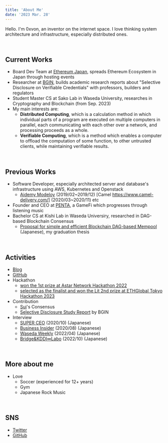```yaml
---
title: 'About Me'
date: '2023 Mar. 28'
---
```


Hello. I'm 0xvon, an inventor on the internet space.
I love thinking system architecture and infrastructure, especially distributed ones.

<br>

## Current Works
- Board Dev Team at [Ethereum Japan](https://twitter.com/Ethereum_JP), spreads Ethereum Ecosystem in Japan through hosting events
- Researcher at [BGIN](https://bgin-global.org/), builds academic research reports about "Selective Disclosure on Verifiable Credentials" with professors, builders and regulators
- Student Master CS at Sako Lab in Waseda University, researches in Cryptography and Blockchain (from Sep. 2023)
- My main interests are:
    - **Distributed Computing**, which is a calculation method in which individual parts of a program are executed on multiple computers in parallel, each communicating with each other over a network, and processing proceeds as a whole.
    - **Verifiable Computing**, which is a method which enables a computer to offload the computation of some function, to other untrusted clients, while maintaining verifiable results.

<br>

## Previous Works
- Software Developer, especially architected server and database's infrastructure using AWS, Kubernetes and Openstack
	- [Aidemy Modeloy](https://business.aidemy.net/ai-can/tag/modeloy/) (2019/02~2019/12)
		[Camel https://www.camel-delivery.com/] (2020/03~2020/11)
		etc
- Founder and CEO at [PENTA](https://www.penta.fan), a GameFi which progresses through listening music
- Bachelor CS at Kishi Lab in Waseda Universiry, researched in DAG-based Blockchain Consensus
	- [Proposal for simple and efficient Blockchain DAG-based Mempool](https://drive.google.com/file/d/1mJKVqfDXSckwlushqoJbyZui3zSUicGM/view?usp=sharing) (Japanese), my graduation thesis

<br>

## Activities
- [Blog](https://0xvon.com)
- [GitHub](https://github.com/0xvon)
- Hackathon
	- [won the 1st prize at Astar Network Hackathon 2022](https://devillage-web3.org/)
	- [selected as the finalist and won the Lit 2nd prize at ETHGlobal Tokyo Hackathon 2023](https://ethglobal.com/showcase/bailout-ia6s1)
- Contribution
	- [Sui](https://github.com/mystenlabs/sui)'s Consensus
	- [Selective Disclosure Study Report](https://bgin-global.org/pdf/BGIN_WD_SR007_Study_Report_on_Selective_Disclosure.pdf) by BGIN
- Interview
    - [SUPER CEO](https://superceo.jp/tokusyu/hirameki/100774) (2020/10) (Japanese)
    - [Business Insider](https://www.businessinsider.jp/post-219220) (2020/08) (Japanese)
    - [Waseda Weekly](https://www.waseda.jp/inst/weekly/news/2022/04/12/95630/) (2022/04) (Japanese)
    - [Bridge&KDDI∞Labo](https://thebridge.jp/2022/10/penta-tsutsumi-mugenlabo-magazine) (2022/10) (Japanese)

<br>

## More about me
- Love
	- Soccer (experienced for 12+ years)
	- Gym
	- Japanese Rock Music

<br>

## SNS

- [Twitter](https://twitter.com/0xvon__)
- [GitHub](https://github.com/0xvon)

<br>
<br>